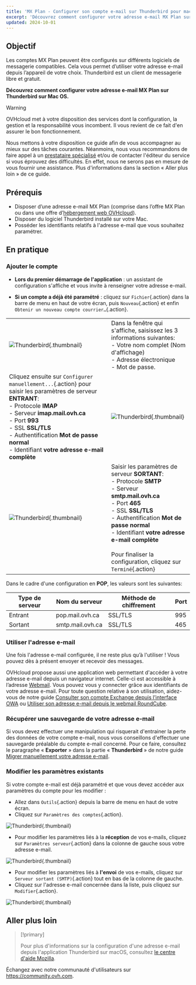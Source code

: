 ```yaml
---
title: 'MX Plan - Configurer son compte e-mail sur Thunderbird pour macOS'
excerpt: 'Découvrez comment configurer votre adresse e-mail MX Plan sur Thunderbird sur Mac OS'
updated: 2024-10-01
---
```


## Objectif

Les comptes MX Plan peuvent être configurés sur différents logiciels de messagerie compatibles. Cela vous permet d’utiliser votre adresse e-mail depuis l’appareil de votre choix. Thunderbird est un client de messagerie libre et gratuit.

**Découvrez comment configurer votre adresse e-mail MX Plan sur Thunderbird sur Mac OS.**

> [!warning]
>
> OVHcloud met à votre disposition des services dont la configuration, la gestion et la responsabilité vous incombent. Il vous revient de ce fait d'en assurer le bon fonctionnement.
> 
> Nous mettons à votre disposition ce guide afin de vous accompagner au mieux sur des tâches courantes. Néanmoins, nous vous recommandons de faire appel à un [prestataire spécialisé](/links/partner) et/ou de contacter l'éditeur du service si vous éprouvez des difficultés. En effet, nous ne serons pas en mesure de vous fournir une assistance. Plus d'informations dans la section « Aller plus loin » de ce guide.
> 

## Prérequis

- Disposer d’une adresse e-mail MX Plan (comprise dans l’offre MX Plan ou dans une offre d’[hébergement web OVHcloud](/links/web/hosting)).
- Disposer du logiciel Thunderbird installé sur votre Mac.
- Posséder les identifiants relatifs à l'adresse e-mail que vous souhaitez paramétrer.
 
## En pratique

### Ajouter le compte

- **Lors du premier démarrage de l'application** : un assistant de configuration s'affiche et vous invite à renseigner votre adresse e-mail.

- **Si un compte a déjà été paramétré** : cliquez sur `Fichier`{.action} dans la barre de menu en haut de votre écran, puis `Nouveau`{.action} et enfin `Obtenir un nouveau compte courrier…`{.action}.

| | |
|---|---|
|![Thunderbird](images/thunderbird-mac-mxplan01.png){.thumbnail}|Dans la fenêtre qui s'affiche, saisissez les 3 informations suivantes: <br>- Votre nom complet (Nom d'affichage)<br>- Adresse électronique <br>- Mot de passe.|
|Cliquez ensuite sur `Configurer manuellement...`{.action} pour saisir les paramètres de serveur **ENTRANT**: <br>- Protocole **IMAP** <br>- Serveur **imap.mail.ovh.ca** <br>- Port **993** <br>- SSL **SSL/TLS** <br>- Authentification **Mot de passe normal** <br>- Identifiant **votre adresse e-mail complète**|![Thunderbird](images/thunderbird-mac-mxplan02-ca.png){.thumbnail}|
|![Thunderbird](images/thunderbird-mac-mxplan03-ca.png){.thumbnail}|Saisir les paramètres de serveur **SORTANT**: <br>- Protocole **SMTP** <br>- Serveur **smtp.mail.ovh.ca** <br>- Port **465** <br>- SSL **SSL/TLS** <br>- Authentification **Mot de passe normal** <br>- Identifiant **votre adresse e-mail complète**<br><br>Pour finaliser la configuration, cliquez sur `Terminé`{.action}|

Dans le cadre d'une configuration en **POP**, les valeurs sont les suivantes:

|Type de serveur|Nom du serveur|Méthode de chiffrement|Port|
|---|---|---|---|
|Entrant|pop.mail.ovh.ca|SSL/TLS|995|
|Sortant|smtp.mail.ovh.ca|SSL/TLS|465|

### Utiliser l'adresse e-mail

Une fois l'adresse e-mail configurée, il ne reste plus qu’à l'utiliser ! Vous pouvez dès à présent envoyer et recevoir des messages.

OVHcloud propose aussi une application web permettant d'accéder à votre adresse e-mail depuis un navigateur internet. Celle-ci est accessible à l’adresse [Webmail](/links/web/email). Vous pouvez vous y connecter grâce aux identifiants de votre adresse e-mail. Pour toute question relative à son utilisation, aidez-vous de notre guide [Consulter son compte Exchange depuis l’interface OWA](/pages/web_cloud/email_and_collaborative_solutions/using_the_outlook_web_app_webmail/email_owa) ou [Utiliser son adresse e-mail depuis le webmail RoundCube](/pages/web_cloud/email_and_collaborative_solutions/mx_plan/email_roundcube).

### Récupérer une sauvegarde de votre adresse e-mail

Si vous devez effectuer une manipulation qui risquerait d'entrainer la perte des données de votre compte e-mail, nous vous conseillons d'effectuer une sauvegarde préalable du compte e-mail concerné. Pour ce faire, consultez le paragraphe « **Exporter** » dans la partie « **Thunderbird** » de notre guide [Migrer manuellement votre adresse e-mail](/pages/web_cloud/email_and_collaborative_solutions/migrating/manual_email_migration#exporter).

### Modifier les paramètres existants

Si votre compte e-mail est déjà paramétré et que vous devez accéder aux paramètres du compte pour les modifier :

- Allez dans `Outils`{.action} depuis la barre de menu en haut de votre écran.
- Cliquez sur `Paramètres des comptes`{.action}.

![Thunderbird](images/thunderbird-mac-mxplan04.png){.thumbnail}

- Pour modifier les paramètres liés à la **réception** de vos e-mails, cliquez sur `Paramètres serveur`{.action} dans la colonne de gauche sous votre adresse e-mail.

![Thunderbird](images/thunderbird-mac-mxplan05-ca.png){.thumbnail}

- Pour modifier les paramètres liés à **l'envoi** de vos e-mails, cliquez sur `Serveur sortant (SMTP)`{.action} tout en bas de la colonne de gauche.
- Cliquez sur l'adresse e-mail concernée dans la liste, puis cliquez sur `Modifier`{.action}.

![Thunderbird](images/thunderbird-mac-mxplan06-ca.png){.thumbnail}

## Aller plus loin

> [!primary]
>
> Pour plus d'informations sur la configuration d'une adresse e-mail depuis l'application Thunderbird sur macOS, consultez [le centre d'aide Mozilla](https://support.mozilla.org/fr/kb/configurer-un-compte-manuellement).

Échangez avec notre communauté d'utilisateurs sur <https://community.ovh.com>.
